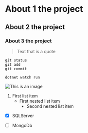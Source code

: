 # About 1 the project
## About 2 the project
### About 3 the project

> Text that is a quote

```
git status
git add
git commit
```



```
dotnet watch run
```

![This is an image](https://compar.az/staticfiles/defaults/img/compar%20logo1%402x.png)



1. First list item
   - First nested list item
     - Second nested list item


- [x] SQLServer
- [ ] MongoDb


